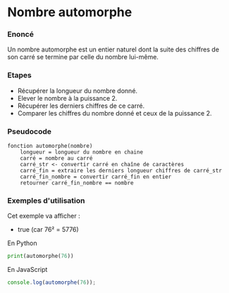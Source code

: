 # Nombre automorphe

### Enoncé
Un nombre automorphe est un entier naturel dont
la suite des chiffres de son carré se termine par
celle du nombre lui-même.

### Etapes
* Récupérer la longueur du nombre donné.
* Elever le nombre à la puissance 2.
* Récupérer les derniers chiffres de ce carré.
* Comparer les chiffres du nombre donné et ceux
  de la puissance 2.

### Pseudocode

```pseudocode
fonction automorphe(nombre)
    longueur = longueur du nombre en chaine
    carré = nombre au carré
    carré_str <- convertir carré en chaîne de caractères
    carré_fin = extraire les derniers longueur chiffres de carré_str
    carré_fin_nombre = convertir carré_fin en entier
    retourner carré_fin_nombre == nombre
```

### Exemples d'utilisation

Cet exemple va afficher : 
* true (car 76² = 5776)


En Python

```python
print(automorphe(76))
```

En JavaScript

```javascript
console.log(automorphe(76));
```


